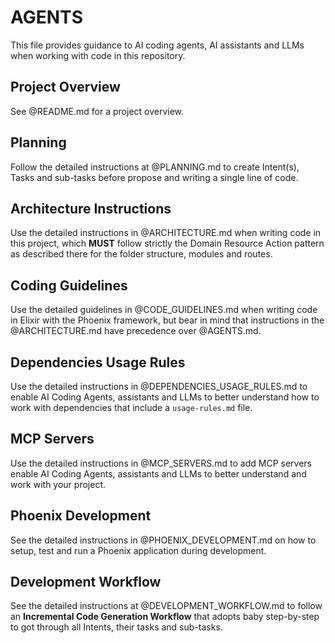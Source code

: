 # AGENTS

This file provides guidance to AI coding agents, AI assistants and LLMs when working with code in this repository.

## Project Overview

See @README.md for a project overview.

## Planning

Follow the detailed instructions at @PLANNING.md to create Intent(s), Tasks and sub-tasks before propose and writing a single line of code.

## Architecture Instructions

Use the detailed instructions in @ARCHITECTURE.md when writing code in this project, which **MUST** follow strictly the Domain Resource Action pattern as described there for the folder structure, modules and routes.

## Coding Guidelines

Use the detailed guidelines in @CODE_GUIDELINES.md when writing code in Elixir with the Phoenix framework, but bear in mind that instructions in the @ARCHITECTURE.md have precedence over @AGENTS.md.

## Dependencies Usage Rules

Use the detailed instructions in @DEPENDENCIES_USAGE_RULES.md to enable AI Coding Agents, assistants and LLMs to better understand how to work with dependencies that include a `usage-rules.md` file.

## MCP Servers

Use the detailed instructions in @MCP_SERVERS.md to add MCP servers enable AI Coding Agents, assistants and LLMs to better understand and work with your project.

## Phoenix Development

See the detailed instructions in @PHOENIX_DEVELOPMENT.md on how to setup, test and run a Phoenix application during development.

## Development Workflow

See the detailed instructions at @DEVELOPMENT_WORKFLOW.md to follow an **Incremental Code Generation Workflow** that adopts baby step-by-step to got through all Intents, their tasks and sub-tasks.
